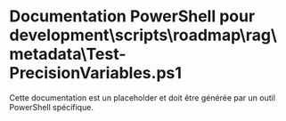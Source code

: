 # Documentation PowerShell pour development\scripts\roadmap\rag\metadata\Test-PrecisionVariables.ps1

Cette documentation est un placeholder et doit être générée par un outil PowerShell spécifique.
